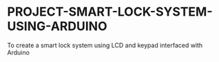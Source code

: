 # PROJECT-SMART-LOCK-SYSTEM-USING-ARDUINO
To create a smart lock  system using LCD and keypad interfaced with Arduino
